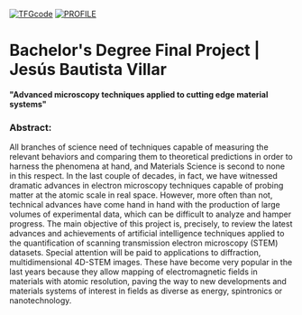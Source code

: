 [![TFGcode](https://img.shields.io/badge/TFG_code%20-%23323330.svg?&style=for-the-badge&logo=repositório&logoColor=black&color=257d00)](https://github.com/jesusBV20/STEM_methods)
[![PROFILE](https://img.shields.io/badge/profile%20-%23323330.svg?&style=for-the-badge&logo=perfil&logoColor=black&color=00326b)](https://github.com/jesusBV20)

# Bachelor's Degree Final Project | Jesús Bautista Villar
**"Advanced microscopy techniques applied to cutting edge material systems"**

### Abstract:

All branches of science need of techniques capable of measuring the relevant behaviors and comparing them to theoretical predictions in order to harness the phenomena at hand, and Materials Science is second to none in this respect. In the last couple of decades, in fact, we have witnessed dramatic advances in electron microscopy techniques capable of probing matter at the atomic scale in real space. However, more often than not, technical advances have come hand in hand with the production of large volumes of experimental data, which can be difficult to analyze and hamper progress. The main objective of this project is, precisely, to review the latest advances and achievements of artificial intelligence techniques applied to the quantification of scanning transmission electron microscopy (STEM) datasets. Special attention will be paid to applications to diffraction, multidimensional 4D-STEM images. These have become very popular in the last years because they allow mapping of electromagnetic fields in materials with atomic resolution, paving the way to new developments and materials systems of interest in fields as diverse as energy, spintronics or nanotechnology.
